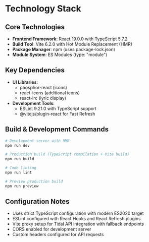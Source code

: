 # Technology Stack

## Core Technologies
- **Frontend Framework**: React 19.0.0 with TypeScript 5.7.2
- **Build Tool**: Vite 6.2.0 with Hot Module Replacement (HMR)
- **Package Manager**: npm (uses package-lock.json)
- **Module System**: ES Modules (type: "module")

## Key Dependencies
- **UI Libraries**: 
  - phosphor-react (icons)
  - react-icons (additional icons)
  - react-lrc (lyric display)
- **Development Tools**:
  - ESLint 9.21.0 with TypeScript support
  - @vitejs/plugin-react for Fast Refresh

## Build & Development Commands

```bash
# Development server with HMR
npm run dev

# Production build (TypeScript compilation + Vite build)
npm run build

# Code linting
npm run lint

# Preview production build
npm run preview
```

## Configuration Notes
- Uses strict TypeScript configuration with modern ES2020 target
- ESLint configured with React Hooks and React Refresh plugins
- Vite proxy setup for Tidal API integration with fallback endpoints
- CORS enabled for development server
- Custom headers configured for API requests